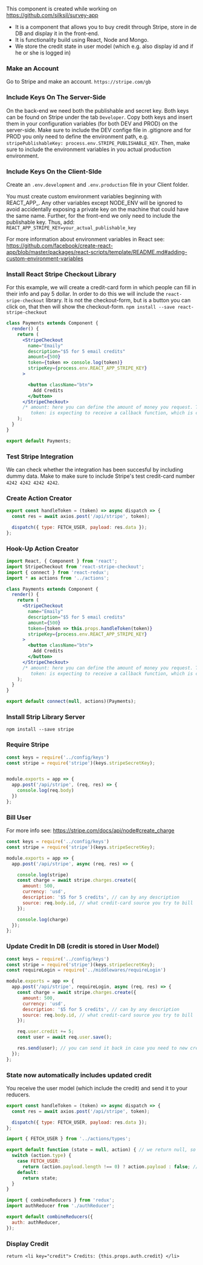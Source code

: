 This component is created while working on https://github.com/silksil/survey-app
- It is a component that allows you to buy credit through Stripe, store in de DB and display it in the front-end.
- It is functionality build using React, Node and Mongo.
- We store the credit state in user model (which e.g. also display id and if he or she is logged in)

### Make an Account
Go to Stripe and make an account.
`https://stripe.com/gb`

### Include Keys On The Server-Side
On the back-end we need both the publishable and secret key. Both keys can be found on Stripe under the tab `Developer`. Copy both keys and insert them in your configuration variables (for both DEV and PROD) on the server-side. Make sure to include the DEV confige file in .gitignore and for PROD you only need to define the environment path, e.g. `stripePublishableKey: process.env.STRIPE_PUBLISHABLE_KEY`. Then, make sure to include the environment variables in you actual production environment.

### Include Keys On the Client-SIde
Create an `.env.development` and `.env.production` file in your Client folder. 

You must create custom environment variables beginning with REACT_APP_. Any other variables except NODE_ENV will be ignored to avoid accidentally exposing a private key on the machine that could have the same name. Further, for the front-end we only need to include the publishable key. Thus, add:
`REACT_APP_STRIPE_KEY=your_actual_publishable_key`

For more information about environment variables in React see: https://github.com/facebook/create-react-app/blob/master/packages/react-scripts/template/README.md#adding-custom-environment-variables

### Install React Stripe Checkout Library
For this example, we will create a credit-card form in which people can fill in their info and pay 5 dollar. In order to do this we will include the `react-sripe-checkout` library. It is not the checkout-form, but is a button you can click on, that then will show the checkout-form.
`npm install --save react-stripe-checkout`

```jsx
class Payments extends Component {
  render() {
    return (
      <StripeCheckout
        name="Emaily"
        description="$5 for 5 email credits"
        amount={500}
        token={token => console.log(token)}
        stripeKey={process.env.REACT_APP_STRIPE_KEY}
      >

        <button className="btn">
          Add Credits
        </button>
      </StripeCheckout>
      /* amount: here you can define the amount of money you request. The default is U.S. Dollars in cents
         token: is expecting to receive a callback function, which is called after we succesfully received an authorization token */
    );
  }
}

export default Payments;
```


### Test Stripe Integration
We can check whether the integration has been succesful by including dummy data. Make to make sure to include Stripe's test credit-card number `4242 4242 4242 4242`.

### Create Action Creator
```js
export const handleToken = (token) => async dispatch => {
  const res = await axios.post('/api/stripe', token);

  dispatch({ type: FETCH_USER, payload: res.data });
};
```

### Hook-Up Action Creator
```jsx
import React, { Component } from 'react';
import StripeCheckout from 'react-stripe-checkout';
import { connect } from 'react-redux';
import * as actions from '../actions';

class Payments extends Component {
  render() {
    return (
      <StripeCheckout
        name="Emaily"
        description="$5 for 5 email credits"
        amount={500}
        token={token => this.props.handleToken(token)}
        stripeKey={process.env.REACT_APP_STRIPE_KEY}
      >
        <button className="btn">
          Add Credits
        </button>
      </StripeCheckout>
      /* amount: here you can define the amount of money you request. The default is U.S. Dollars in cents
         token: is expecting to receive a callback function, which is called after we succesfully received an authorization token */
    );
  }
}

export default connect(null, actions)(Payments);
```

### Install Strip Library Server
`npm install --save stripe`

### Require Stripe
```js
const keys = require('../config/keys')
const stripe = require('stripe')(keys.stripeSecretKey);


module.exports = app => {
  app.post('/api/stripe', (req, res) => {
    console.log(req.body)
  })
};
```

### Bill User
For more info see: https://stripe.com/docs/api/node#create_charge
```js
const keys = require('../config/keys')
const stripe = require('stripe')(keys.stripeSecretKey);

module.exports = app => {
  app.post('/api/stripe', async (req, res) => {

    console.log(stripe)
    const charge = await stripe.charges.create({
      amount: 500,
      currency: 'usd',
      description: '$5 for 5 credits', // can by any description
      source: req.body.id, // what credit-card source you try to bill
    });

    console.log(charge)
  });
};
```

### Update Credit In DB (credit is stored in User Model)
```js
const keys = require('../config/keys')
const stripe = require('stripe')(keys.stripeSecretKey);
const requireLogin = require('../middlewares/requireLogin')

module.exports = app => {
  app.post('/api/stripe', requireLogin, async (req, res) => {
    const charge = await stripe.charges.create({
      amount: 500,
      currency: 'usd',
      description: '$5 for 5 credits', // can by any description
      source: req.body.id, // what credit-card source you try to bill
    });

    req.user.credit += 5;
    const user = await req.user.save();

    res.send(user); // you can send it back in case you need to new credit as your state
  });
};
```

### State now automatically includes updated credit
You receive the user model (which include the credit) and send it to your reducers.
```js
export const handleToken = (token) => async dispatch => {
  const res = await axios.post('/api/stripe', token);

  dispatch({ type: FETCH_USER, payload: res.data });
};
```
```js
import { FETCH_USER } from '../actions/types';

export default function (state = null, action) { // we return null, so be default we don't know if he is logged-in
  switch (action.type) {
    case FETCH_USER:
      return (action.payload.length !== 0) ? action.payload : false; // if the string is empty string  return false
    default:
      return state;
  }
}
```
```js
import { combineReducers } from 'redux';
import authReducer from './authReducer';

export default combineReducers({
  auth: authReducer,
});
```

### Display Credit
```return <li key="credit"> Credits: {this.props.auth.credit} </li>```
       















